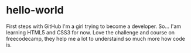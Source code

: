 # hello-world
First steps with GitHub
I'm a girl trying to become a developer. So... I'am learning HTML5 and CSS3 for now. Love the challenge and course on freecodecamp, they help me a lot to understaind so much more how code is.
